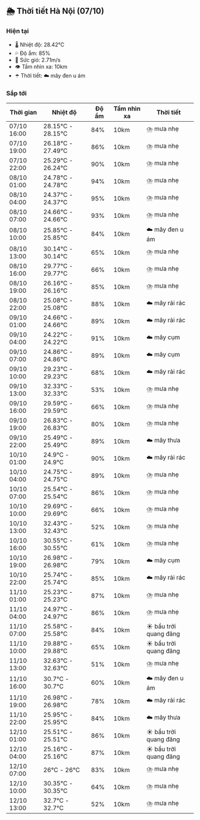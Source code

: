 ## 🌦️ Thời tiết Hà Nội (07/10)

### Hiện tại

- 🌡️ Nhiệt độ: 28.42℃
- 💦 Độ ẩm: 85%
- 💨 Sức gió: 2.71m/s
- 👁️ Tầm nhìn xa: 10km
- ☂️ Thời tiết: ☁️ mây đen u ám

### Sắp tới

| Thời gian | Nhiệt độ | Độ ẩm | Tầm nhìn xa | Thời tiết |
| --- | --- | --- | --- | --- |
| 07/10 16:00 | 28.15℃ - 28.15℃ | 84% | 10km | ⛈️ mưa nhẹ |
| 07/10 19:00 | 26.18℃ - 27.49℃ | 86% | 10km | ⛈️ mưa nhẹ |
| 07/10 22:00 | 25.29℃ - 26.24℃ | 90% | 10km | ⛈️ mưa nhẹ |
| 08/10 01:00 | 24.78℃ - 24.78℃ | 94% | 10km | ⛈️ mưa nhẹ |
| 08/10 04:00 | 24.37℃ - 24.37℃ | 95% | 10km | ⛈️ mưa nhẹ |
| 08/10 07:00 | 24.66℃ - 24.66℃ | 93% | 10km | ⛈️ mưa nhẹ |
| 08/10 10:00 | 25.85℃ - 25.85℃ | 84% | 10km | ☁️ mây đen u ám |
| 08/10 13:00 | 30.14℃ - 30.14℃ | 65% | 10km | ⛈️ mưa nhẹ |
| 08/10 16:00 | 29.77℃ - 29.77℃ | 66% | 10km | ⛈️ mưa nhẹ |
| 08/10 19:00 | 26.16℃ - 26.16℃ | 85% | 10km | ⛈️ mưa nhẹ |
| 08/10 22:00 | 25.08℃ - 25.08℃ | 88% | 10km | ☁️ mây rải rác |
| 09/10 01:00 | 24.66℃ - 24.66℃ | 89% | 10km | ☁️ mây rải rác |
| 09/10 04:00 | 24.22℃ - 24.22℃ | 91% | 10km | ☁️ mây cụm |
| 09/10 07:00 | 24.86℃ - 24.86℃ | 89% | 10km | ☁️ mây cụm |
| 09/10 10:00 | 29.23℃ - 29.23℃ | 68% | 10km | ☁️ mây rải rác |
| 09/10 13:00 | 32.33℃ - 32.33℃ | 53% | 10km | ⛈️ mưa nhẹ |
| 09/10 16:00 | 29.59℃ - 29.59℃ | 66% | 10km | ⛈️ mưa nhẹ |
| 09/10 19:00 | 26.83℃ - 26.83℃ | 80% | 10km | ⛈️ mưa nhẹ |
| 09/10 22:00 | 25.49℃ - 25.49℃ | 89% | 10km | ☁️ mây thưa |
| 10/10 01:00 | 24.9℃ - 24.9℃ | 90% | 10km | ☁️ mây rải rác |
| 10/10 04:00 | 24.75℃ - 24.75℃ | 89% | 10km | ⛈️ mưa nhẹ |
| 10/10 07:00 | 25.54℃ - 25.54℃ | 86% | 10km | ⛈️ mưa nhẹ |
| 10/10 10:00 | 29.69℃ - 29.69℃ | 66% | 10km | ⛈️ mưa nhẹ |
| 10/10 13:00 | 32.43℃ - 32.43℃ | 52% | 10km | ⛈️ mưa nhẹ |
| 10/10 16:00 | 30.55℃ - 30.55℃ | 61% | 10km | ⛈️ mưa nhẹ |
| 10/10 19:00 | 26.98℃ - 26.98℃ | 79% | 10km | ☁️ mây cụm |
| 10/10 22:00 | 25.74℃ - 25.74℃ | 85% | 10km | ☁️ mây rải rác |
| 11/10 01:00 | 25.23℃ - 25.23℃ | 87% | 10km | ⛈️ mưa nhẹ |
| 11/10 04:00 | 24.97℃ - 24.97℃ | 86% | 10km | ⛈️ mưa nhẹ |
| 11/10 07:00 | 25.58℃ - 25.58℃ | 84% | 10km | ☀️ bầu trời quang đãng |
| 11/10 10:00 | 29.88℃ - 29.88℃ | 65% | 10km | ☀️ bầu trời quang đãng |
| 11/10 13:00 | 32.63℃ - 32.63℃ | 51% | 10km | ⛈️ mưa nhẹ |
| 11/10 16:00 | 30.7℃ - 30.7℃ | 60% | 10km | ☁️ mây đen u ám |
| 11/10 19:00 | 26.98℃ - 26.98℃ | 78% | 10km | ☁️ mây rải rác |
| 11/10 22:00 | 25.95℃ - 25.95℃ | 84% | 10km | ☁️ mây thưa |
| 12/10 01:00 | 25.51℃ - 25.51℃ | 86% | 10km | ☀️ bầu trời quang đãng |
| 12/10 04:00 | 25.16℃ - 25.16℃ | 87% | 10km | ☀️ bầu trời quang đãng |
| 12/10 07:00 | 26℃ - 26℃ | 83% | 10km | ⛈️ mưa nhẹ |
| 12/10 10:00 | 30.35℃ - 30.35℃ | 64% | 10km | ⛈️ mưa nhẹ |
| 12/10 13:00 | 32.7℃ - 32.7℃ | 52% | 10km | ⛈️ mưa nhẹ |
